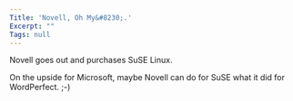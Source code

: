 ```yaml
---
Title: 'Novell, Oh My&#8230;.'
Excerpt: ""
Tags: null
---
```

Novell goes out and purchases SuSE Linux. 

On the upside for Microsoft, maybe Novell can do for SuSE what it did for WordPerfect. ;-)
